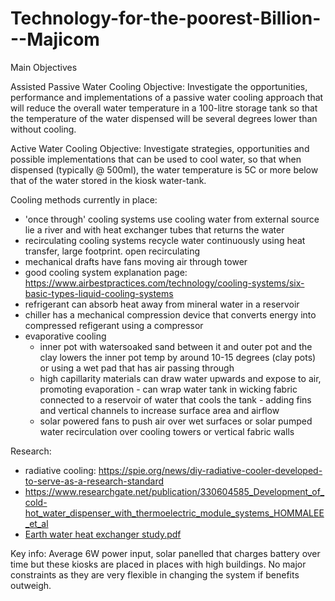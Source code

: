 # Technology-for-the-poorest-Billion---Majicom
Main Objectives

Assisted Passive Water Cooling
Objective: Investigate the opportunities, performance and implementations of a passive water cooling approach that will reduce the overall water temperature in a 100-litre storage tank so that the temperature of the water dispensed will be several degrees lower than without cooling.

Active Water Cooling
Objective: Investigate strategies, opportunities and possible implementations that can be used to cool water, so that when dispensed (typically @ 500ml), the water temperature is 5C or more below that of the water stored in the kiosk water-tank.

Cooling methods currently in place:
- 'once through' cooling systems use cooling water from external source lie a river and with heat exchanger tubes that returns the water
- recirculating cooling systems recycle water continuously using heat transfer, large footprint. open recirculating
- mechanical drafts have fans moving air through tower
- good cooling system explanation page: https://www.airbestpractices.com/technology/cooling-systems/six-basic-types-liquid-cooling-systems
- refrigerant can absorb heat away from mineral water in a reservoir
-  chiller has a mechanical compression device that converts energy into compressed refigerant using a compressor
- evaporative cooling
     - inner pot with watersoaked sand between it and outer pot and the clay lowers the inner pot temp by around 10-15 degrees (clay pots) or using a wet pad that has air passing through 
     - high capillarity materials can draw water upwards and expose to air, promoting evaporation - can wrap water tank in wicking fabric connected to a reservoir of water that cools the tank - adding fins and vertical channels to increase surface area and airflow
     - solar powered fans to push air over wet surfaces or solar pumped water recirculation over cooling towers or vertical fabric walls


Research:
- radiative cooling: https://spie.org/news/diy-radiative-cooler-developed-to-serve-as-a-research-standard
- https://www.researchgate.net/publication/330604585_Development_of_cold-hot_water_dispenser_with_thermoelectric_module_systems_HOMMALEE_et_al
- [Earth water heat exchanger study.pdf](https://github.com/user-attachments/files/20281119/Earth.water.heat.exchanger.study.pdf)


Key info:
Average 6W power input, solar panelled that charges battery over time but these kiosks are placed in places with high buildings. No major constraints as they are very flexible in changing the system if benefits outweigh. 